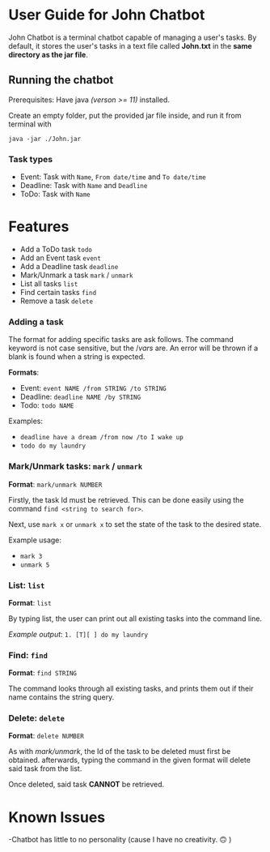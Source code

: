 # User Guide for John Chatbot

John Chatbot is a terminal chatbot capable of managing a user's tasks. By default, it stores the user's tasks in a text file
called **John.txt** in the **same directory as the jar file**.

## Running the chatbot

Prerequisites: Have java *(verson >= 11)* installed.

Create an empty folder, put the provided jar file inside, and run it from terminal
with 
```
java -jar ./John.jar
```

### Task types

- Event: Task with ```Name```, ```From date/time``` and ```To date/time```
- Deadline: Task with ```Name``` and ```Deadline```
- ToDo: Task with ```Name```

# Features

- Add a ToDo task ```todo```
- Add an Event task ```event```
- Add a Deadline task ```deadline```
- Mark/Unmark a task ```mark``` / ```unmark```
- List all tasks ```list```
- Find certain tasks ```find```
- Remove a task ```delete```

### Adding a task

The format for adding specific tasks are ask follows. The command keyword is not case sensitive, but the /*vars* are. An error will be thrown if a blank is found when a string is expected.

**Formats**:
- Event: ```event NAME /from STRING /to STRING```
- Deadline: ```deadline NAME /by STRING```
- Todo: ```todo NAME```

Examples: 
- ```deadline have a dream /from now /to I wake up```
- ```todo do my laundry```

### Mark/Unmark tasks: ```mark``` / ```unmark```

**Format**: ```mark/unmark NUMBER```

Firstly, the task Id must be retrieved. This can be done easily using the command ```find <string to search for>```. 

Next, use ```mark x``` or ```unmark x``` to set the state of the task to the desired state.

Example usage: 
- ```mark 3```
- ```unmark 5```

### List: ```list```

**Format**: ```list```

By typing list, the user can print out all existing tasks into the command line.

*Example output*:
```1. [T][ ] do my laundry```

### Find: ```find```

**Format**: ```find STRING```

The command looks through all existing tasks, and prints them out if their name contains the string query.

### Delete: ```delete```

**Format**: ```delete NUMBER```

As with *mark/unmark*, the Id of the task to be deleted must first be obtained. afterwards, typing the command in the given format will delete said task from the list.

Once deleted, said task **CANNOT** be retrieved.

# Known Issues
-Chatbot has little to no personality (cause I have no creativity. :upside_down_face: )



